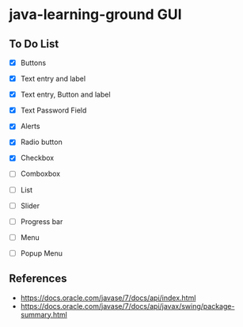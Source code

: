 # java-learning-ground GUI

## To Do List

- [x] Buttons
- [x] Text entry and label
- [x] Text entry, Button and label
- [x] Text Password Field
- [x] Alerts
- [x] Radio button
- [x] Checkbox
- [ ] Comboxbox
- [ ] List
- [ ] Slider
- [ ] Progress bar
- [ ] Menu
- [ ] Popup Menu


## References
- https://docs.oracle.com/javase/7/docs/api/index.html
- https://docs.oracle.com/javase/7/docs/api/javax/swing/package-summary.html
